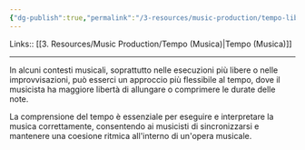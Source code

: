 ```yaml
---
{"dg-publish":true,"permalink":"/3-resources/music-production/tempo-libero-o-espressione-libera/"}
---
```


Links:: [[3. Resources/Music Production/Tempo (Musica)\|Tempo (Musica)]]

---
In alcuni contesti musicali, soprattutto nelle esecuzioni più libere o nelle improvvisazioni, può esserci un approccio più flessibile al tempo, dove il musicista ha maggiore libertà di allungare o comprimere le durate delle note.

La comprensione del tempo è essenziale per eseguire e interpretare la musica correttamente, consentendo ai musicisti di sincronizzarsi e mantenere una coesione ritmica all'interno di un'opera musicale.

